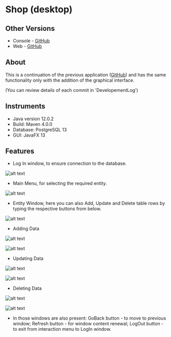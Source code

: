 # Shop (desktop)
Other Versions
------
* Console - [GitHub](https://github.com/JulianNSH/Shop)
* Web     - [GitHub](https://github.com/JulianNSH/Shop-web)

About
------
This is a continuation of the previous application ([GitHub](https://github.com/JulianNSH/Shop)) and has the same functionality only with the addition of the graphical interface. 

(You can review details of each commit in 'DevelopementLog')

Instruments
------
* Java version 12.0.2
* Build: Maven 4.0.0
* Database: PostgreSQL 13
* GUI: JavaFX 13

Features
------
- Log In window, to ensure connection to the database. 

![alt text](https://github.com/JulianNSH/Shop-desktop/blob/master/screenshots/screen1.png?raw=true "LogIn")

- Main Menu, for selecting the required entity.

![alt text](https://github.com/JulianNSH/Shop-desktop/blob/master/screenshots/screen2.png?raw=true "Menu")

- Entity Window, here you can also Add, Update and Delete table rows by typing the respective buttons from below.

![alt text](https://github.com/JulianNSH/Shop-desktop/blob/master/screenshots/screen3.png?raw=true "Show Entity")

- Adding Data

![alt text](https://github.com/JulianNSH/Shop-desktop/blob/master/screenshots/screen4.png?raw=true "Modify")

![alt text](https://github.com/JulianNSH/Shop-desktop/blob/master/screenshots/screen4.1.png?raw=true "Result")

- Updating Data

![alt text](https://github.com/JulianNSH/Shop-desktop/blob/master/screenshots/screen5.png?raw=true "Update")

![alt text](https://github.com/JulianNSH/Shop-desktop/blob/master/screenshots/screen5.1.png?raw=true "Result")

- Deleting Data

![alt text](https://github.com/JulianNSH/Shop-desktop/blob/master/screenshots/screen6.png?raw=true "Delete")

![alt text](https://github.com/JulianNSH/Shop-desktop/blob/master/screenshots/screen6.png?raw=true "Result")

- In those windows are also present: GoBack button - to move to previous window;
                                     Refresh button - for window content renewal;
                                     LogOut button - to exit from interaction menu to LogIn window.
